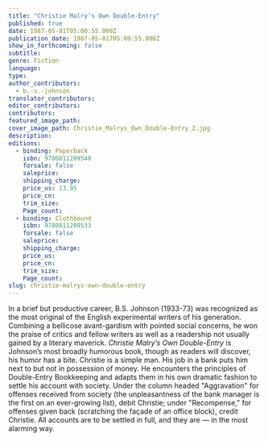```yaml
---
title: "Christie Malry’s Own Double-Entry"
published: true
date: 1987-05-01T05:00:55.000Z
publication_date: 1987-05-01T05:00:55.000Z
show_in_forthcoming: false
subtitle:
genre: Fiction
language:
type:
author_contributors:
  - b.-s.-johnson
translator_contributors:
editor_contributors:
contributors:
featured_image_path:
cover_image_path: Christie_Malrys_Own_Double-Entry_2.jpg
description:
editions:
  - binding: Paperback
    isbn: 9780811209540
    forsale: false
    saleprice:
    shipping_charge:
    price_us: 13.95
    price_cn:
    trim_size:
    Page_count:
  - binding: Clothbound
    isbn: 9780811209533
    forsale: false
    saleprice:
    shipping_charge:
    price_us:
    price_cn:
    trim_size:
    Page_count:
slug: christie-malrys-own-double-entry
---
```


In a brief but productive career, B.S. Johnson (1933-73) was recognized as the most original of the English experimental writers of his generation. Combining a bellicose avant-gardism with pointed social concerns, he won the praise of critics and fellow writers as well as a readership not usually gained by a literary maverick. _Christie Malry’s Own Double-Entry_ is Johnson’s most broadly humorous book, though as readers will discover, his humor has a bite. Christie is a simple man. His job in a bank puts him next to but not in possession of money. He encounters the principles of Double-Entry Bookkeeping and adapts them in his own dramatic fashion to settle his account with society. Under the column headed "Aggravation" for offenses received from society (the unpleasantness of the bank manager is the first on an ever-growing list), debit Christie; under "Recompense," for offenses given back (scratching the façade of an office block), credit Christie. All accounts are to be settled in full, and they are — in the most alarming way.

